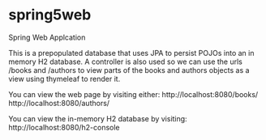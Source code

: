 # spring5web
Spring Web Applcation

This is a prepopulated database that uses JPA to persist POJOs into an in memory H2 database. A controller is also used so we can use the urls /books and /authors to view parts of the books and authors objects as a view using thymeleaf to render it.

You can view the web page by visiting either:
http://localhost:8080/books/
http://localhost:8080/authors/

You can view the in-memory H2 database by visiting:
http://localhost:8080/h2-console
